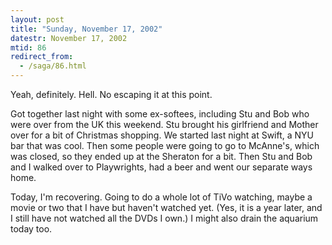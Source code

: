 ```yaml
---
layout: post
title: "Sunday, November 17, 2002"
datestr: November 17, 2002
mtid: 86
redirect_from:
  - /saga/86.html
---
```


Yeah, definitely. Hell. No escaping it at this point.

Got together last night with some ex-softees, including Stu and Bob who were
over from the UK this weekend. Stu brought his girlfriend and Mother over for
a bit of Christmas shopping. We started last night at Swift, a NYU bar that
was cool. Then some people were going to go to McAnne's, which was closed, so
they ended up at the Sheraton for a bit. Then Stu and Bob and I walked over
to Playwrights, had a beer and went our separate ways home.

Today, I'm recovering. Going to do a whole lot of TiVo watching, maybe a movie
or two that I have but haven't watched yet. (Yes, it is a year later, and I
still have not watched all the DVDs I own.) I might also drain the aquarium
today too.

